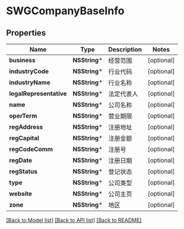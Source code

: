 # SWGCompanyBaseInfo

## Properties
Name | Type | Description | Notes
------------ | ------------- | ------------- | -------------
**business** | **NSString*** | 经营范围 | [optional] 
**industryCode** | **NSString*** | 行业代码 | [optional] 
**industryName** | **NSString*** | 行业名称 | [optional] 
**legalRepresentative** | **NSString*** | 法定代表人 | [optional] 
**name** | **NSString*** | 公司名称 | [optional] 
**operTerm** | **NSString*** | 营业期限 | [optional] 
**regAddress** | **NSString*** | 注册地址 | [optional] 
**regCapital** | **NSString*** | 注册金额 | [optional] 
**regCodeComm** | **NSString*** | 注册号 | [optional] 
**regDate** | **NSString*** | 注册日期 | [optional] 
**regStatus** | **NSString*** | 登记状态 | [optional] 
**type** | **NSString*** | 公司类型 | [optional] 
**website** | **NSString*** | 公司主页 | [optional] 
**zone** | **NSString*** | 地区 | [optional] 

[[Back to Model list]](../README.md#documentation-for-models) [[Back to API list]](../README.md#documentation-for-api-endpoints) [[Back to README]](../README.md)


